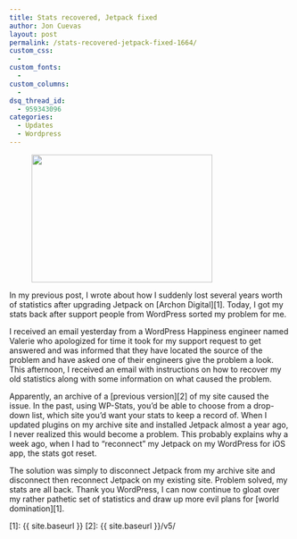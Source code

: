 ```yaml
---
title: Stats recovered, Jetpack fixed
author: Jon Cuevas
layout: post
permalink: /stats-recovered-jetpack-fixed-1664/
custom_css:
  - 
custom_fonts:
  - 
custom_columns:
  - 
dsq_thread_id:
  - 959343096
categories:
  - Updates
  - Wordpress
---
```

<figure><img class="alignleft" title="screenshot of Jetpack website" src="{{ site.baseurl }}/assets/images/legacy/v5/Screen-Shot-2012-12-02-at-9.54.48-PM.png" alt="" width="324" height="229" /></figure> 
In my previous post, I wrote about how I suddenly lost several years worth of statistics after upgrading Jetpack on [Archon Digital][1]. Today, I got my stats back after support people from WordPress sorted my problem for me.

I received an email yesterday from a WordPress Happiness engineer named Valerie who apologized for time it took for my support request to get answered and was informed that they have located the source of the problem and have asked one of their engineers give the problem a look. This afternoon, I received an email with instructions on how to recover my old statistics along with some information on what caused the problem.

Apparently, an archive of a [previous version][2] of my site caused the issue. In the past, using WP-Stats, you&#8217;d be able to choose from a drop-down list, which site you&#8217;d want your stats to keep a record of. When I updated plugins on my archive site and installed Jetpack almost a year ago, I never realized this would become a problem. This probably explains why a week ago, when I had to &#8220;reconnect&#8221; my Jetpack on my WordPress for iOS app, the stats got reset.

The solution was simply to disconnect Jetpack from my archive site and disconnect then reconnect Jetpack on my existing site. Problem solved, my stats are all back. Thank you WordPress, I can now continue to gloat over my rather pathetic set of statistics and draw up more evil plans for [world domination][1].

 [1]: {{ site.baseurl }}
 [2]: {{ site.baseurl }}/v5/